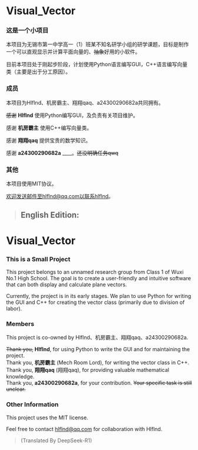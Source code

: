 # Visual_Vector

### 这是一个小项目

本项目为无锡市第一中学高一（1）班某不知名研学小组的研学课题，目标是制作一个可以直观显示并计算平面向量的、~~抽象~~好用的小软件。

目前本项目处于刚起步阶段，计划使用Python语言编写GUI，C++语言编写向量类（主要是出于分工原因）。

### 成员

本项目为Hlflnd、机房霸主、翔翔qaq、a24300290682a共同拥有。

~~感谢~~ **Hlflnd** 使用Python编写GUI，及负责有关项目维护。

感谢 **机房霸主** 使用C++编写向量类。

感谢 **翔翔qaq** 提供宝贵的数学知识。

感谢 **a24300290682a** ____。~~还没明确任务qwq~~

### 其他

本项目使用MIT协议。

欢迎发送邮件至hlflnd@qq.com以联系hlflnd。

> ## English Edition:

# Visual_Vector

### This is a Small Project

This project belongs to an unnamed research group from Class 1 of Wuxi No.1 High School. The goal is to create a user-friendly and intuitive software that can both display and calculate plane vectors.

Currently, the project is in its early stages. We plan to use Python for writing the GUI and C++ for creating the vector class (primarily due to division of labor).

### Members

This project is co-owned by Hlflnd、机房霸主、翔翔qaq、a24300290682a.

~~Thank you,~~ **Hlflnd**, for using Python to write the GUI and for maintaining the project.  
Thank you, **机房霸主** (Mech Room Lord), for writing the vector class in C++.  
Thank you, **翔翔qaq** (翔翔qaq), for providing valuable mathematical knowledge.  
Thank you, **a24300290682a**, for your contribution. ~~Your specific task is still unclear.~~

### Other Information

This project uses the MIT license.

Feel free to contact hlflnd@qq.com for collaboration with Hlflnd.

> (Translated By DeepSeek-R1)
